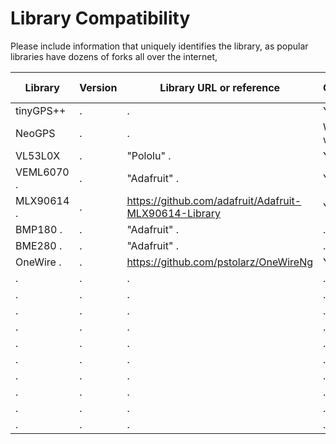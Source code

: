 # Library Compatibility
Please include information that uniquely identifies the library, as popular libraries have dozens of forks all over the internet, 

|     Library |     Version | Library URL or reference                              |       Compiles? | Works correctly? | Notes                   |
|-------------|-------------|-------------------------------------------------------|-----------------|------------------|-------------------------|
| tinyGPS++   |            .|                                                      .|          Yes    |             Yes .|                        .|
| NeoGPS      |            .|                                                      .| W/Arch. warning |              No .|                        .|
| VL53L0X     |            .| "Pololu"                                             .|          Yes   .|             Yes .|                        .|
| VEML6070   .|            .| "Adafruit"                                           .|          Yes   .|             Yes .|                        .|
| MLX90614   .|            .|https://github.com/adafruit/Adafruit-MLX90614-Library  |          Yes   .|             Yes .|                        .|
| BMP180     .|            .| "Adafruit"                                           .|                .|                 .|                        .|
| BME280     .|            .| "Adafruit"                                           .|                .|                 .|                        .|
| OneWire    .|            .| https://github.com/pstolarz/OneWireNg                 |          Yes   .|             Yes .|                        .|
|            .|            .|                                                      .|                .|                 .|                        .|
|            .|            .|                                                      .|                .|                 .|                        .|
|            .|            .|                                                      .|                .|                 .|                        .|
|            .|            .|                                                      .|                .|                 .|                        .|
|            .|            .|                                                      .|                .|                 .|                        .|
|            .|            .|                                                      .|                .|                 .|                        .|
|            .|            .|                                                      .|                .|                 .|                        .|
|            .|            .|                                                      .|                .|                 .|                        .|
|            .|            .|                                                      .|                .|                 .|                        .|
|            .|            .|                                                      .|                .|                 .|                        .|
